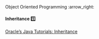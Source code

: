 <link rel="stylesheet" href="{{baseUrl}}/css/textbook.css">

<div class="website-content">

<div id="path">Object Oriented Programming :arrow_right: </div>

<div id="title">

#### Inheritance :one:

</div>

<div id="body">

<dynamic-panel src="../../oop/inheritance/topicPanel.md" header="OOP: Inheritance" is-open></dynamic-panel>

<p/>

[Oracle’s Java Tutorials: Inheritance](https://docs.oracle.com/javase/tutorial/java/IandI/subclasses.html)

</div>

</div>
